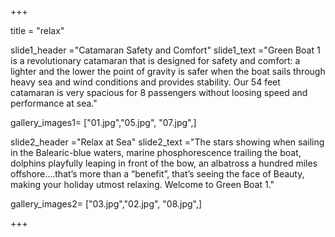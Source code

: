 +++

title = "relax"


slide1_header ="Catamaran Safety and Comfort"
slide1_text ="Green Boat 1 is a revolutionary catamaran that is designed for safety and comfort: a lighter and the lower the point of gravity is safer when the boat sails through heavy sea and wind conditions and provides stability. Our 54 feet catamaran is very spacious for 8 passengers without loosing speed and performance at sea."


gallery_images1= ["01.jpg","05.jpg", "07.jpg",]



slide2_header ="Relax at Sea"
slide2_text ="The stars showing when sailing in the Balearic-blue waters, marine phosphorescence trailing the boat, dolphins playfully leaping in front of the bow, an albatross a hundred miles offshore….that’s more than a “benefit”, that’s seeing the face of Beauty, making your holiday utmost relaxing. Welcome to Green Boat 1."



gallery_images2= ["03.jpg","02.jpg", "08.jpg",]

+++

